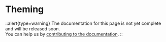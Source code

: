 # Theming

::alert{type=warning}
The documentation for this page is not yet complete and will be released soon.<br>
You can help us by [contributing to the documentation](/community/contribution#documentation-guide).
::
